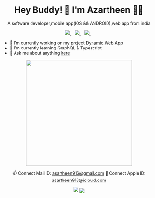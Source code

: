 <h1 align='center'>
 Hey Buddy! 👋 I'm Azartheen 👨‍💻
</h1>

<p align='center'>
  A software developer,mobile app(IOS && ANDROID),web app from india
</p>



<p align='center'>
  
  <a href="https://wa.me/5518996643974?text=Olá!%20Alexandre">
    <img src="https://img.shields.io/badge/WHATSAPP-%2325D366.svg?&style=for-the-badge&logo=whatsapp&logoColor=white" />    
  </a>&nbsp;&nbsp;
  <a href="https://www.linkedin.com/in/alexandresanlim/">
    <img src="https://img.shields.io/badge/linkedin-%230077B5.svg?&style=for-the-badge&logo=linkedin&logoColor=white" />
  </a>&nbsp;&nbsp;
  <a href="https://instagram.com/azartheen_s/">
    <img src="https://img.shields.io/badge/instagram-%23E4405F.svg?&style=for-the-badge&logo=instagram&logoColor=white" />        
  </a>&nbsp;&nbsp;
  
</p>

<!--
### My Skills
<img src="https://img.shields.io/badge/c%20sharp%20🟢🟢🟢🟢🟢-%23239120.svg?&style=for-the-badge&logo=c%20sharp&logoColor=white" /> 
<img src="https://img.shields.io/badge/xamarin%20forms%20🟢🟢🟢🟢🟢-%233498DB.svg?&style=for-the-badge&logo=xamarin&logoColor=white" /> 
<img src="https://img.shields.io/badge/dotnet%20🟢🟢🟢🟢🟢-net%23239120.svg?&style=for-the-badge&logo=dot-net&logoColor=white" /> 
<img src="https://img.shields.io/badge/html%20🟢🟢🟢🟢⚪-%23239120.svg?&style=for-the-badge&logo=html5&logoColor=white" /> 
- 👯 I’m looking to collaborate on [Github Readme Stats](https://github.com/ofmine/github-readme-stats)

-->
- 🔭 I’m currently working on my project [Dynamic Web App](https://6footlobby.com)
- 🌱 I’m currently learning GraphQL & Typescript
- 💬 Ask me about anything [here](https://github.com/azartheen/ofmine/issues)


<p align='center'>
  <a href="#"><img src="https://github-readme-stats.vercel.app/api?username=azartheen&show_icons=true&count_private=true&theme=dark" width="350"></a>
  
</p>


<p align='center'>
  📫 Connect Mail ID: <a href='mailto:asartheen916@gmail.com'>asartheen916@gmail.com</a>
  🍎 Connect Apple ID: <a href='mailto:asartheen916@iclould.com'>asartheen916@iclould.com</a>

</p>
<p align='center'>
  <a href="#"><img src="https://badges.pufler.dev/visits/alexandresanlim/alexandresanlim"></a> 
 <a href="https://github.com/azartheen/azartheen.github.io">
  <!-- Change the `github-readme-stats.anuraghazra1.vercel.app` to `github-readme-stats.vercel.app`  -->
  <img align="center" src="https://github-readme-stats.anuraghazra1.vercel.app/api/pin/?username=azartheen&repo=azartheen.github.io&theme=radical" />
</a>
</p>

<!--
**alexandresanlim/alexandresanlim** is a ✨ _special_ ✨ repository because its `README.md` (this file) appears on your GitHub profile.

Here are some ideas to get you started:

- 🔭 I’m currently working on ...
- 🌱 I’m currently learning ...
- 👯 I’m looking to collaborate on ...
- 🤔 I’m looking for help with ...
- 💬 Ask me about ...
- 📫 How to reach me: ...
- 😄 Pronouns: ...
- ⚡ Fun fact: ...
-->
